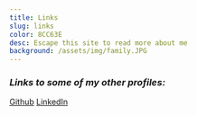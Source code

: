 ```yaml
---
title: Links
slug: links
color: 8CC63E
desc: Escape this site to read more about me
background: /assets/img/family.JPG
---
```


### *Links to some of my other profiles:*

[Github](https://github.com/dyang108)
[LinkedIn](https://www.linkedin.com/in/derick-yang-a25502a8)

